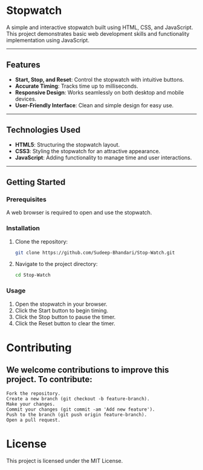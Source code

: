 # Stopwatch

A simple and interactive stopwatch built using HTML, CSS, and JavaScript. This project demonstrates basic web development skills and functionality implementation using JavaScript.

---

## Features

- **Start, Stop, and Reset**: Control the stopwatch with intuitive buttons.
- **Accurate Timing**: Tracks time up to milliseconds.
- **Responsive Design**: Works seamlessly on both desktop and mobile devices.
- **User-Friendly Interface**: Clean and simple design for easy use.

---

## Technologies Used

- **HTML5**: Structuring the stopwatch layout.
- **CSS3**: Styling the stopwatch for an attractive appearance.
- **JavaScript**: Adding functionality to manage time and user interactions.

---

## Getting Started

### Prerequisites

A web browser is required to open and use the stopwatch.

### Installation

1. Clone the repository:
   ```bash
   git clone https://github.com/Sudeep-Bhandari/Stop-Watch.git
2. Navigate to the project directory:
   ```bash
   cd Stop-Watch

### Usage
1. Open the stopwatch in your browser.
2. Click the Start button to begin timing.
3. Click the Stop button to pause the timer.
4. Click the Reset button to clear the timer.

# Contributing

  ## We welcome contributions to improve this project. To contribute:

    Fork the repository.
    Create a new branch (git checkout -b feature-branch).
    Make your changes.
    Commit your changes (git commit -am 'Add new feature').
    Push to the branch (git push origin feature-branch).
    Open a pull request.

# License
This project is licensed under the MIT License.


